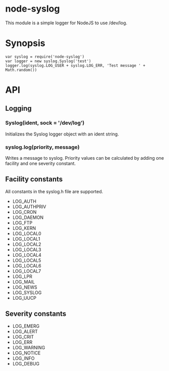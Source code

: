 node-syslog
===========

This module is a simple logger for NodeJS to use /dev/log.

Synopsis
========

    var syslog = require('node-syslog')
    var logger = new syslog.Syslog('test')
    logger.log(syslog.LOG_USER + syslog.LOG_ERR, 'Test message ' + Math.random())

API
===

Logging
-------

### Syslog(ident, sock = '/dev/log')

Initializes the Syslog logger object with an ident string.

### syslog.log(priority, message)

Writes a message to syslog. Priority values can be calculated by adding one facility and one severity constant.

Facility constants
------------------

All constants in the syslog.h file are supported.

* LOG_AUTH
* LOG_AUTHPRIV
* LOG_CRON
* LOG_DAEMON
* LOG_FTP
* LOG_KERN
* LOG_LOCAL0
* LOG_LOCAL1
* LOG_LOCAL2
* LOG_LOCAL3
* LOG_LOCAL4
* LOG_LOCAL5
* LOG_LOCAL6
* LOG_LOCAL7
* LOG_LPR
* LOG_MAIL
* LOG_NEWS
* LOG_SYSLOG
* LOG_UUCP

Severity constants
------------------

* LOG_EMERG
* LOG_ALERT
* LOG_CRIT
* LOG_ERR
* LOG_WARNING
* LOG_NOTICE
* LOG_INFO
* LOG_DEBUG
